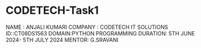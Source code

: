 # CODETECH-Task1
NAME : ANJALI KUMARI
COMPANY : CODETECH IT SOLUTIONS
ID::CT08DS1563
DOMAIN:PYTHON PROGRAMMING
DURATION: 5TH JUNE 2024- 5TH JULY 2024
MENTOR: G.SRAVANI
